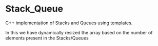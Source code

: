 # Stack_Queue
C++ implementation of Stacks and Queues using templates.

In this we have dynamically resized the array based on the number of elements present in the Stacks/Queues
